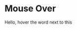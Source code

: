 <script setup>
import TagWrapper from '../../.vitepress/wrappers/tag/TagWrapper.vue'
</script>

# Mouse Over

<DemoContainer>
  <div class="">
<span>
    Hello, hover the word next to this
    <Y-mouse-over>
      <template v-slot:trigger><strong>trigger</strong></template>
      <template v-slot:dropdown>
            <a href="#">Link 1</a>
            <a href="#">Link 2</a>
            <a href="#">Link 3</a>
      </template>
    </Y-mouse-over>
</span>
  </div>
</DemoContainer>
